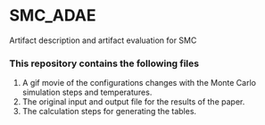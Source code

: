 # SMC_ADAE
Artifact description and artifact evaluation for SMC
### This repository contains the following files
1. A gif movie of the configurations changes with the Monte Carlo simulation steps and temperatures.
2. The original input and output file for the results of the paper.
3. The calculation steps for generating the tables.
